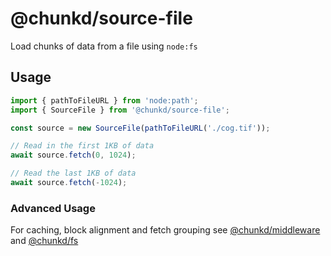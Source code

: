 # @chunkd/source-file

Load chunks of data from a file using `node:fs`

## Usage

```javascript
import { pathToFileURL } from 'node:path';
import { SourceFile } from '@chunkd/source-file';

const source = new SourceFile(pathToFileURL('./cog.tif'));

// Read in the first 1KB of data
await source.fetch(0, 1024);

// Read the last 1KB of data
await source.fetch(-1024);
```

### Advanced Usage

For caching, block alignment and fetch grouping see [@chunkd/middleware](https://www.npmjs.com/package/@chunkd/middleware) and [@chunkd/fs](https://www.npmjs.com/package/@chunkd/fs)
